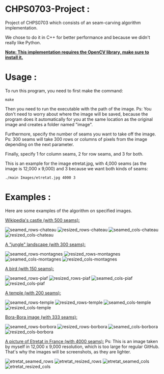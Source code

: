 # CHPS0703-Project :
Project of CHPS0703 which consists of an seam-carving algorithm implementation.

We chose to do it in C++ for better performance and because we didn't really like Python.

**<ins>Note: This implementation requires the OpenCV library, make sure to install it.</ins>**

# Usage : 

To run this program, you need to first make the command:

````
make
````

Then you need to run the executable with the path of the image.
Ps: You don't need to worry about where the image will be saved, because the program does it automatically for you at the same location as the original image and creates a folder named "image".

Furthermore, specify the number of seams you want to take off the image.
Ps: 300 seams will take 300 rows or columns of pixels from the image depending on the next parameter.

Finally, specify 1 for column seams, 2 for row seams, and 3 for both.

This is an example for the image etretat.jpg, with 4,000 seams (as the image is 12,000 x 9,000) and 3 because we want both kinds of seams:

````
./main Images/etretat.jpg 4000 3
````

# Examples : 

Here are some examples of the algorithm on specified images.

<ins>Wikipedia's castle (with 500 seams):</ins>

![seamed_rows-chateau](https://github.com/user-attachments/assets/7a139aaf-f265-4b3b-b77a-bb386d74080e)
![resized_rows-chateau](https://github.com/user-attachments/assets/ec0b5b6f-bb7b-4cf1-a5a4-b83da9e355cf)
![seamed_cols-chateau](https://github.com/user-attachments/assets/23c42bf4-4d22-4487-8b8d-835e48c3f7cd)
![resized_cols-chateau](https://github.com/user-attachments/assets/56f5b048-e5d7-4d18-b96f-eb4ccfb8345d)

<ins>A "jungle" landscape (with 300 seams):</ins>

![seamed_rows-montagnes](https://github.com/user-attachments/assets/07dd3f20-faad-426c-8716-e5e3ef318f9c)
![resized_rows-montagnes](https://github.com/user-attachments/assets/a7508af9-f8f3-4a8c-9728-5769dafbe405)
![seamed_cols-montagnes](https://github.com/user-attachments/assets/ebdfba28-7358-4257-acf3-57dab7d43f6e)
![resized_cols-montagnes](https://github.com/user-attachments/assets/ba0c78e6-7bf6-400f-a32e-962ccee5fc68)

<ins>A bird (with 150 seams):</ins>

![seamed_rows-piaf](https://github.com/user-attachments/assets/6192e2d0-4a1c-4133-a411-ea37860889d0)
![resized_rows-piaf](https://github.com/user-attachments/assets/5a2a8cd3-3d12-4ab8-93ab-b70ba2583364)
![seamed_cols-piaf](https://github.com/user-attachments/assets/e27ba882-2e77-4682-9c64-428145a91b1f)
![resized_cols-piaf](https://github.com/user-attachments/assets/e57aea88-34ea-416c-90c0-e914702886aa)

<ins>A temple (with 200 seams):</ins>

![seamed_rows-temple](https://github.com/user-attachments/assets/2ac3f114-a9fc-4203-94d9-2709c7db7c7a)
![resized_rows-temple](https://github.com/user-attachments/assets/7496d422-241c-45a5-b9cd-a214a44b30a0)
![seamed_cols-temple](https://github.com/user-attachments/assets/c974c8f2-60b8-4e27-bffe-3ce95a350572)
![resized_cols-temple](https://github.com/user-attachments/assets/95f9e525-7c2d-4382-b14a-8b91118e2a99)

<ins>Bora-Bora image (with 333 seams):</ins>

![seamed_rows-borbora](https://github.com/user-attachments/assets/4afea2cb-f9d5-4252-b5dd-c5a9a4f212bd)
![resized_rows-borbora](https://github.com/user-attachments/assets/9e3e87c9-4e4a-456b-8d59-8afd8ef69185)
![seamed_cols-borbora](https://github.com/user-attachments/assets/2d3ceffe-ef46-4fb6-b4b6-cbc48dbd20ac)
![resized_cols-borbora](https://github.com/user-attachments/assets/2f95a32d-98fb-4b78-b296-56d80ed11a3a)

<ins>A picture of Etretat in France (with 4000 seams):</ins>
Ps: This is an image taken by myself in 12,000 x 9,000 resolution, which is too large for regular GitHub. That's why the images will be screenshots, as they are lighter.

![etretat_seamed_rows](https://github.com/user-attachments/assets/51a0f301-e044-4406-ab28-81da7a443ec4)
![etretat_resized_rows](https://github.com/user-attachments/assets/dd601873-d33e-43c6-8769-deff74f3b7b0)
![etretat_seamed_cols](https://github.com/user-attachments/assets/6ca34edc-d9f7-4637-9564-36e6b8b87196)
![etretat_resized_cols](https://github.com/user-attachments/assets/e2a3b2a2-4196-44bf-9ac8-7a4539df9101)

